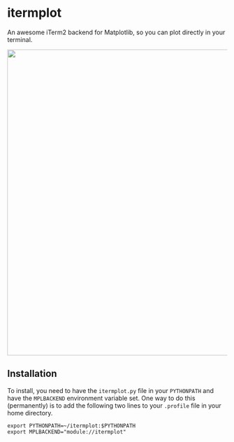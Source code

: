 # itermplot

An awesome iTerm2 backend for Matplotlib, so you can plot directly in your terminal.

<img src="https://github.com/daleroberts/itermplot/raw/master/docs/subplots.png" width="700">

## Installation

To install, you need to have the `itermplot.py` file in your `PYTHONPATH` and have the `MPLBACKEND` 
environment variable set. One way to do this (permanently) is to add the following two lines to your
`.profile` file in your home directory.
```
export PYTHONPATH=~/itermplot:$PYTHONPATH
export MPLBACKEND="module://itermplot"
```